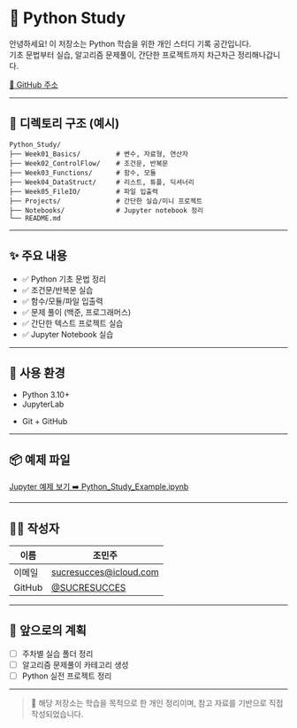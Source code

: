 # 🐍 Python Study

안녕하세요! 이 저장소는 Python 학습을 위한 개인 스터디 기록 공간입니다.  
기초 문법부터 실습, 알고리즘 문제풀이, 간단한 프로젝트까지 차근차근 정리해나갑니다.

[🔗 GitHub 주소](https://github.com/SUCRESUCCES/Python_Study)

---

## 📁 디렉토리 구조 (예시)

```
Python_Study/
├── Week01_Basics/         # 변수, 자료형, 연산자
├── Week02_ControlFlow/    # 조건문, 반복문
├── Week03_Functions/      # 함수, 모듈
├── Week04_DataStruct/     # 리스트, 튜플, 딕셔너리
├── Week05_FileIO/         # 파일 입출력
├── Projects/              # 간단한 실습/미니 프로젝트
├── Notebooks/             # Jupyter notebook 정리
└── README.md
```

---

## ✨ 주요 내용

- ✅ Python 기초 문법 정리
- ✅ 조건문/반복문 실습
- ✅ 함수/모듈/파일 입출력
- ✅ 문제 풀이 (백준, 프로그래머스)
- ✅ 간단한 텍스트 프로젝트 실습
- ✅ Jupyter Notebook 실습

---

## 🧠 사용 환경

- Python 3.10+
- JupyterLab
<!-- - VS Code or JupyterLab -->
- Git + GitHub

---

## 📦 예제 파일

[Jupyter 예제 보기 ➡️ Python_Study_Example.ipynb](./Python_Study_Example.ipynb)

---

## 🧑‍💻 작성자

| 이름 | 조민주 |
|------|--------|
| 이메일 | sucresucces@icloud.com |
| GitHub | [@SUCRESUCCES](https://github.com/SUCRESUCCES) |

---

## 📌 앞으로의 계획

- [ ] 주차별 실습 폴더 정리
- [ ] 알고리즘 문제풀이 카테고리 생성
- [ ] Python 실전 프로젝트 정리
<!--- [ ] 데이터분석(pandas/matplotlib)도 추가 예정-->

---

> 👀 해당 저장소는 학습을 목적으로 한 개인 정리이며, 참고 자료를 기반으로 직접 작성되었습니다.
